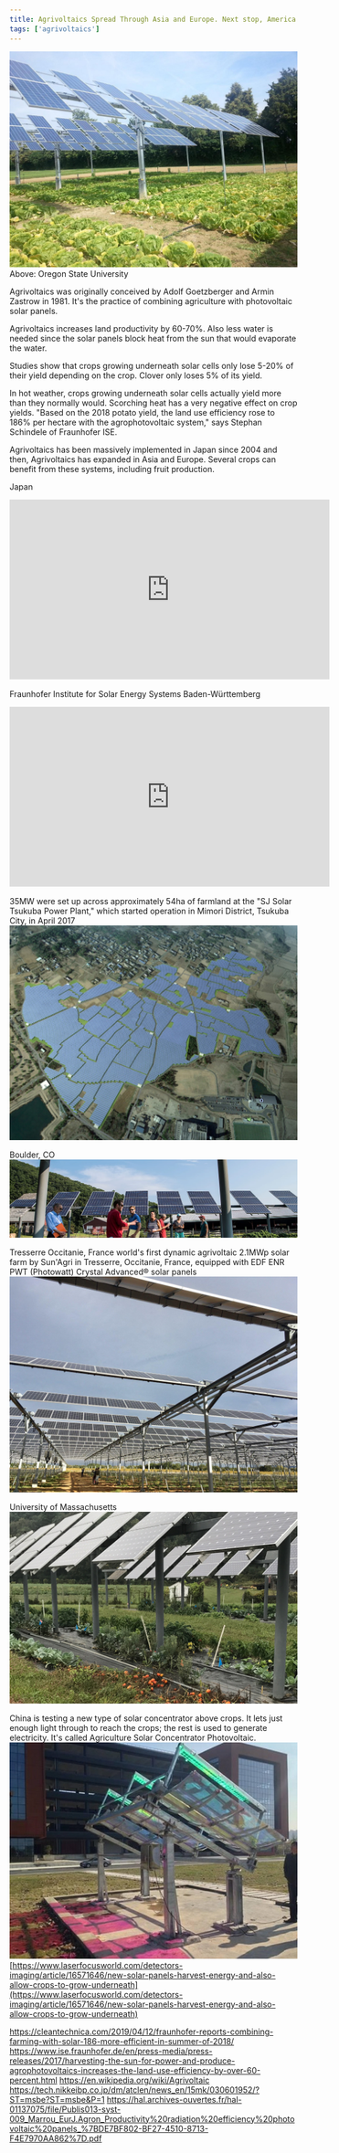 ```yaml
---
title: Agrivoltaics Spread Through Asia and Europe. Next stop, America.
tags: ['agrivoltaics']
---
```


<img src="/photos/oregon-state-university-apv.jpg" style="margin-bottom: 0">
Above: Oregon State University

Agrivoltaics was originally conceived by Adolf Goetzberger and Armin Zastrow in 1981. It's the practice of combining agriculture with photovoltaic solar panels.

Agrivoltaics increases land productivity by 60-70%. Also less water is needed since the solar panels block heat from the sun that would evaporate the water.

Studies show that crops growing underneath solar cells only lose 5-20% of their yield depending on the crop. Clover only loses 5% of its yield.

In hot weather, crops growing underneath solar cells actually yield more than they normally would. Scorching heat has a very negative effect on crop yields. "Based on the 2018 potato yield, the land use efficiency rose to 186% per hectare with the agrophotovoltaic system," says Stephan Schindele of Fraunhofer ISE.

Agrivoltaics has been massively implemented in Japan since 2004 and then, Agrivoltaics has expanded in Asia and Europe. Several crops can benefit from these systems, including fruit production.

<!--more-->

Japan
<iframe width="560" height="315" src="https://www.youtube.com/embed/bsbpifQjJM0?rel=0" frameborder="0" allow="accelerometer; autoplay; encrypted-media; gyroscope; picture-in-picture" allowfullscreen></iframe>

Fraunhofer Institute for Solar Energy Systems
Baden-Württemberg
<iframe width="560" height="315" src="https://www.youtube.com/embed/BlXPf-e1a0U?rel=0" frameborder="0" allow="accelerometer; autoplay; encrypted-media; gyroscope; picture-in-picture" allowfullscreen></iframe>

35MW were set up across approximately 54ha of farmland at the "SJ Solar Tsukuba Power Plant," which started operation in Mimori District, Tsukuba City, in April 2017
<img src="/photos/SJ Solar Tsukuba Power Plant.jpg">

Boulder, CO
<img src="/photos/Jack's Solar Garden, Boulder, CO.webp">

Tresserre Occitanie, France
world's first dynamic agrivoltaic 2.1MWp solar farm by Sun'Agri in Tresserre, Occitanie, France, equipped with EDF ENR PWT (Photowatt) Crystal Advanced® solar panels
<img src="/photos/dynamic-apv-tresserre-occitanie-france.jpg">

University of Massachusetts
<img src="/photos/university-of-massachusetts-solar-farm-dual-use-solar-tomato-top.jpg">

China is testing a new type of solar concentrator above crops. It lets just enough light through to reach the crops; the rest is used to generate electricity. It's called Agriculture Solar Concentrator Photovoltaic.
<img src="/photos/china-apv-new-tech-2018-07.png">
[https://www.laserfocusworld.com/detectors-imaging/article/16571646/new-solar-panels-harvest-energy-and-also-allow-crops-to-grow-underneath](https://www.laserfocusworld.com/detectors-imaging/article/16571646/new-solar-panels-harvest-energy-and-also-allow-crops-to-grow-underneath)



https://cleantechnica.com/2019/04/12/fraunhofer-reports-combining-farming-with-solar-186-more-efficient-in-summer-of-2018/
https://www.ise.fraunhofer.de/en/press-media/press-releases/2017/harvesting-the-sun-for-power-and-produce-agrophotovoltaics-increases-the-land-use-efficiency-by-over-60-percent.html
https://en.wikipedia.org/wiki/Agrivoltaic
https://tech.nikkeibp.co.jp/dm/atclen/news_en/15mk/030601952/?ST=msbe?ST=msbe&P=1
https://hal.archives-ouvertes.fr/hal-01137075/file/Publis013-syst-009_Marrou_EurJ.Agron_Productivity%20radiation%20efficiency%20photovoltaic%20panels_%7BDE7BF802-BF27-4510-8713-F4E7970AA862%7D.pdf